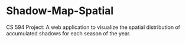 # Shadow-Map-Spatial
CS 594 Project: A web application to visualize the spatial distribution of accumulated shadows for each season of the year.
